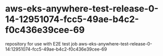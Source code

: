# aws-eks-anywhere-test-release-0-14-12951074-fcc5-49ae-b4c2-f0c436e39cee-69
repository for use with E2E test job aws-eks-anywhere-test-release-0-14:12951074-fcc5-49ae-b4c2-f0c436e39cee-69
